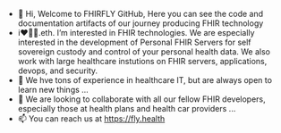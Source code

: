 - 👋 Hi, Welcome to FHIRFLY GitHub,  Here you can see the code and documentation artifacts of our journey producing FHIR technology
- i❤‍🔥🔥.eth. I’m interested in FHIR technologies.  We are especially interested in the development of Personal FHIR Servers for self sovereign custody and control of your personal health data.  We also work with large healthcare instutions on FHIR servers, applications, devops, and security.
- 🌱 We hve tons of experience in healthcare IT, but are always open to learn new things  ...
- 💞️ We are looking to collaborate with all our fellow FHIR developers, especially those at health plans and health car providers ...
- 📫 You can reach us at https://fly.health


